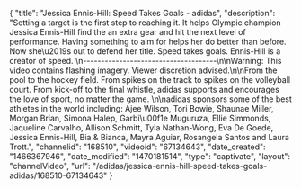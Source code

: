 {
    "title": "Jessica Ennis-Hill: Speed Takes Goals - adidas",
    "description": "Setting a target is the first step to reaching it. It helps Olympic champion Jessica Ennis-Hill find the an extra gear and hit the next level of performance. Having something to aim for helps her do better than before. Now she\u2019s out to defend her title. Speed takes goals. Ennis-Hill is a creator of speed. \n-------------------------------------\n\nWarning: This video contains flashing imagery. Viewer discretion advised.\n\nFrom the pool to the hockey field. From spikes on the track to spikes on the volleyball court. From kick-off to the final whistle, adidas supports and encourages the love of sport, no matter the game. \n\nadidas sponsors some of the best athletes in the world including: Ajee Wilson, Tori Bowie, Shaunae Miller, Morgan Brian, Simona Halep, Garbi\u00f1e Muguruza, Ellie Simmonds, Jaqueline Carvalho, Allison Schmitt, Tyla Nathan-Wong, Eva De Goede, Jessica Ennis-Hill, Bia & Bianca, Mayra Aguiar, Rosangela Santos and Laura Trott.",
    "channelid": "168510",
    "videoid": "67134643",
    "date_created": "1466367946",
    "date_modified": "1470181514",
    "type": "captivate",
    "layout": "channelVideo",
    "url": "\/adidas\/jessica-ennis-hill-speed-takes-goals-adidas\/168510-67134643"
}